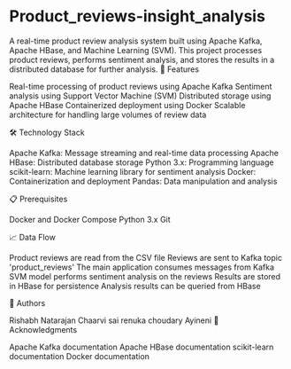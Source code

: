 # Product_reviews-insight_analysis

A real-time product review analysis system built using Apache Kafka, Apache HBase, and Machine Learning (SVM). This project processes product reviews, performs sentiment analysis, and stores the results in a distributed database for further analysis.
🚀 Features

Real-time processing of product reviews using Apache Kafka
Sentiment analysis using Support Vector Machine (SVM)
Distributed storage using Apache HBase
Containerized deployment using Docker
Scalable architecture for handling large volumes of review data

🛠️ Technology Stack

Apache Kafka: Message streaming and real-time data processing
Apache HBase: Distributed database storage
Python 3.x: Programming language
scikit-learn: Machine learning library for sentiment analysis
Docker: Containerization and deployment
Pandas: Data manipulation and analysis

📋 Prerequisites

Docker and Docker Compose
Python 3.x
Git

📈 Data Flow

Product reviews are read from the CSV file
Reviews are sent to Kafka topic 'product_reviews'
The main application consumes messages from Kafka
SVM model performs sentiment analysis on the reviews
Results are stored in HBase for persistence
Analysis results can be queried from HBase


👥 Authors

Rishabh Natarajan 
Chaarvi sai renuka choudary Ayineni
🙏 Acknowledgments

Apache Kafka documentation
Apache HBase documentation
scikit-learn documentation
Docker documentation
